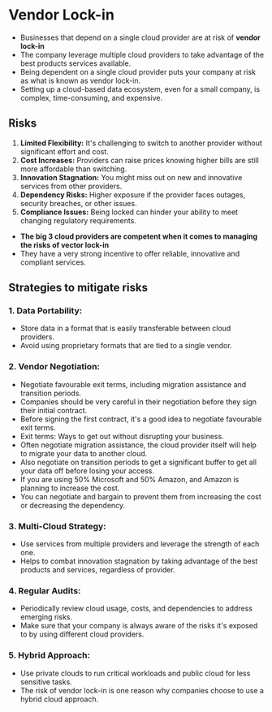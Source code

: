 # **Vendor Lock-in**

- Businesses that depend on a single cloud provider are at risk of **vendor lock-in**
- The company leverage multiple cloud providers to take advantage of the best products services available.
- Being dependent on a single cloud provider puts your company at risk as what is known as vendor lock-in.
- Setting up a cloud-based data ecosystem, even for a small company, is complex, time-consuming, and expensive.

## **Risks**
1. **Limited Flexibility:** It's challenging to switch to another provider without significant effort and cost.
2. **Cost Increases:** Providers can raise prices knowing higher bills are still more affordable than switching.
3. **Innovation Stagnation:** You might miss out on new and innovative services from other providers.
4. **Dependency Risks:** Higher exposure if the provider faces outages, security breaches, or other issues.
5. **Compliance Issues:** Being locked can hinder your ability to meet changing regulatory requirements.

- **The big 3 cloud providers are competent when it comes to managing the risks of vector lock-in**
- They have a very strong incentive to offer reliable, innovative and compliant services.

## **Strategies to mitigate risks**

### 1. **Data Portability:** 
- Store data in a format that is easily transferable between cloud providers.
- Avoid using proprietary formats that are tied to a single vendor.

### 2. **Vendor Negotiation:** 
- Negotiate favourable exit terms, including migration assistance and transition periods.
- Companies should be very careful in their negotiation before they sign their initial contract.
- Before signing the first contract, it's a good idea to negotiate favourable exit terms.
- Exit terms: Ways to get out without disrupting your business.
- Often negotiate migration assistance, the cloud provider itself will help to migrate your data to another cloud.
- Also negotiate on transition periods to get a significant buffer to get all your data off before losing your access.
- If you are using 50% Microsoft and 50% Amazon, and Amazon is planning to increase the cost.
- You can negotiate and bargain to prevent them from increasing the cost or decreasing the dependency.

### 3. **Multi-Cloud Strategy:** 
- Use services from multiple providers and leverage the strength of each one.
- Helps to combat innovation stagnation by taking advantage of the best products and services, regardless of provider.

### 4. **Regular Audits:** 
- Periodically review cloud usage, costs, and dependencies to address emerging risks.
- Make sure that your company is always aware of the risks it's exposed to by using different cloud providers.

### 5. **Hybrid Approach:** 
- Use private clouds to run critical workloads and public cloud for less sensitive tasks.
- The risk of vendor lock-in is one reason why companies choose to use a hybrid cloud approach.
